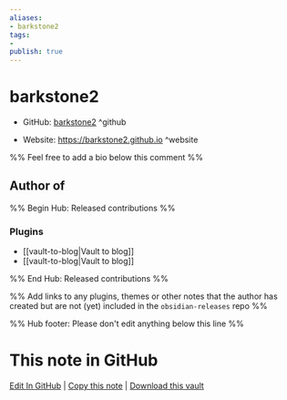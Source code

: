 ```yaml
---
aliases:
- barkstone2
tags:
- 
publish: true
---
```


# barkstone2

- GitHub: [barkstone2](https://github.com/barkstone2/) ^github
<!-- - Discord: `@` ^discord-->
- Website: <https://barkstone2.github.io> ^website
<!-- - [[Publish sites|Publish site]]: <https://> ^publish-->

%% Feel free to add a bio below this comment %%


## Author of

%% Begin Hub: Released contributions %%
### Plugins
- [[vault-to-blog|Vault to blog]]
- [[vault-to-blog|Vault to blog]]

%% End Hub: Released contributions %%

%% Add links to any plugins, themes or other notes that the author has created but are not (yet) included in the `obsidian-releases` repo %%

<!--
### Unlisted plugins
-->

<!--
### Others
-->

<!--
## Sponsor this author
-->

<!-- - [[GitHub sponsors]]: [Sponsor @barkstone2 on GitHub Sponsors](https://github.com/sponsors/barkstone2) ^github-sponsor-->
<!-- - [[Buy me a coffee]]: <https://> ^buy-me-a-coffee-->
<!-- - [[PayPal]]: <https://> ^paypal-->
<!-- - [[Patreon]]: <https://> ^patreon-->

<!--
## Follow this author
-->

<!-- - [[YouTube Channels|On YouTube]]: <https://> ^youtube-->
<!-- - Twitter: <https://> ^twitter-->
<!-- - ... -->

%% Hub footer: Please don't edit anything below this line %%

# This note in GitHub

<span class="git-footer">[Edit In GitHub](https://github.dev/obsidian-community/obsidian-hub/blob/main/01%20-%20Community/People/barkstone2.md "git-hub-edit-note") | [Copy this note](https://raw.githubusercontent.com/obsidian-community/obsidian-hub/main/01%20-%20Community/People/barkstone2.md "git-hub-copy-note") | [Download this vault](https://github.com/obsidian-community/obsidian-hub/archive/refs/heads/main.zip "git-hub-download-vault") </span>
